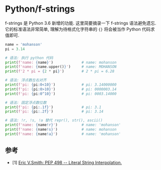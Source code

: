 # Python/f-strings

f-strings 是 Python 3.6 新增的功能. 这里简要摘录一下 f-strings 语法避免遗忘.它的标准语法非常简单, 理解为待格式化字符串的 `{}` 将会被当作 Python 代码求值即可.

```py
name = 'mohanson'
pi = 3.14

# 语法: 执行 python 代码
print(f'name: {name}')             # name: mohanson
print(f'name: {name.upper()}')     # name: MOHANSON
print(f'2 * pi = {2 * pi}')        # 2 * pi = 6.28

# 语法: 浮点数左右对齐
print(f'pi: {pi:0<10}')            # pi: 3.14000000
print(f'pi: {pi:0>10}')            # pi: 0000003.14
print(f'pi: {pi:0^10}')            # pi: 0003.14000

# 语法: 固定浮点数位数
print(f'pi: {pi:.1f}')             # pi: 3.1
print(f'pi: {pi:.2f}')             # pi: 3.14

# 语法: !r, !s, !a 替代 repr(), str(), ascii()
print(f'name: {name!r}')           # name: 'mohanson'
print(f'name: {name!s}')           # name: mohanson
print(f'name: {name!a}')           # name: 'mohanson'
```

## 参考

- [1] [Eric V.Smith: PEP 498 -- Literal String Interpolation.](https://www.python.org/dev/peps/pep-0498/)

